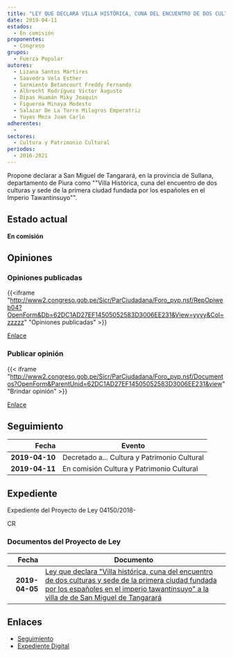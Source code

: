 ```yaml
---
title: "LEY QUE DECLARA VILLA HISTÓRICA, CUNA DEL ENCUENTRO DE DOS CULTURAS Y SEDE DE LA PRIMERA CIUDAD FUNDADA POR LOS ESPAÑOLES EN EL IMPERIO DEL TAWANTINSUYO A LA VILLA DE SAN MIGUEL DE TANGARARÁ"
date: 2019-04-11
estados: 
  - En comisión
proponentes: 
  - Congreso
grupos: 
  - Fuerza Popular
autores: 
  - Lizana Santos Mártires
  - Saavedra Vela Esther
  - Sarmiento Betancourt Freddy Fernando
  - Albrecht Rodríguez Víctor Augusto
  - Dipas Huamán Miky Joaquín
  - Figueroa Minaya Modesto
  - Salazar De La Torre Milagros Emperatriz
  - Yuyes Meza Juan Carlo
adherentes: 
  - 
sectores: 
  - Cultura y Patrimonio Cultural
periodos: 
  - 2016-2021
---
```


Propone declarar a San Miguel de Tangarará, en la provincia de Sullana, departamento de Piura como ""Villa Histórica, cuna del encuentro de dos culturas y sede de la primera ciudad fundada por los españoles en el Imperio Tawantinsuyo"".


## Estado actual

**En comisión**

## Opiniones

### Opiniones publicadas

{{<iframe "http://www2.congreso.gob.pe/Sicr/ParCiudadana/Foro_pvp.nsf/RepOpiweb04?OpenForm&Db=62DC1AD27EF14505052583D3006EE231&View=yyyy&Col=zzzzz" "Opiniones publicadas" >}}

[Enlace](http://www2.congreso.gob.pe/Sicr/ParCiudadana/Foro_pvp.nsf/RepOpiweb04?OpenForm&Db=62DC1AD27EF14505052583D3006EE231&View=yyyy&Col=zzzzz)
### Publicar opinión

{{< iframe "http://www2.congreso.gob.pe/Sicr/ParCiudadana/Foro_pvp.nsf/Documentos?OpenForm&ParentUnid=62DC1AD27EF14505052583D3006EE231&view" "Brindar opinión" >}}

[Enlace](http://www2.congreso.gob.pe/Sicr/ParCiudadana/Foro_pvp.nsf/Documentos?OpenForm&ParentUnid=62DC1AD27EF14505052583D3006EE231&view)

## Seguimiento

| Fecha | Evento |
|------:|--------|
| **2019-04-10** | Decretado a... Cultura y Patrimonio Cultural|
| **2019-04-11** | En comisión Cultura y Patrimonio Cultural|


## Expediente

Expediente del Proyecto de Ley 04150/2018-

CR


### Documentos del Proyecto de Ley

| Fecha | Documento |
|------:|--------|
| **2019-04-05** | [Ley que declara "Villa histórica, cuna del encuentro de dos culturas y sede de la primera ciudad fundada por los españoles en el imperio tawantinsuyo" a la villa de de San Miguel de Tangarará](http://www.leyes.congreso.gob.pe/Documentos/2016_2021/Proyectos_de_Ley_y_de_Resoluciones_Legislativas/PL0415020190405..pdf) |

## Enlaces 

- [Seguimiento](http://www2.congreso.gob.pe/Sicr/TraDocEstProc/CLProLey2016.nsf/f7fff46988ca05b1052578e100829cc7/92df285fdc534caa052583d3005da418?OpenDocument)
- [Expediente Digital](http://www2.congreso.gob.pe/Sicr/TraDocEstProc/CLProLey2016.nsf/f7fff46988ca05b1052578e100829cc7/92df285fdc534caa052583d3005da418?OpenDocument&Click=05257FB7005EB655.eb71d0cf91d8294e05256cdf006b5706/$Body/0.1C6C)
